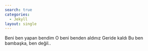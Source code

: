 ```yaml
---
search: true
categories: 
  - Jekyll
layout: single
---
```


Beni ben yapan bendim
O beni benden aldınız
Geride kaldı
Bu ben bambaşka, ben değil..

